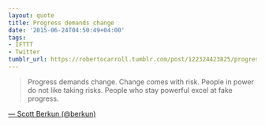 ```yaml
---
layout: quote
title: Progress demands change
date: '2015-06-24T04:50:49+04:00'
tags:
- IFTTT
- Twitter
tumblr_url: https://robertocarroll.tumblr.com/post/122324423825/progress-demands-change-change-comes-with-risk
---
```

<blockquote>Progress demands change. Change comes with risk. People in power do not like taking risks. People who stay powerful excel at fake progress.</blockquote>

<a href="https://twitter.com/berkun/status/613466427794722816">— Scott Berkun (@berkun)</a>

